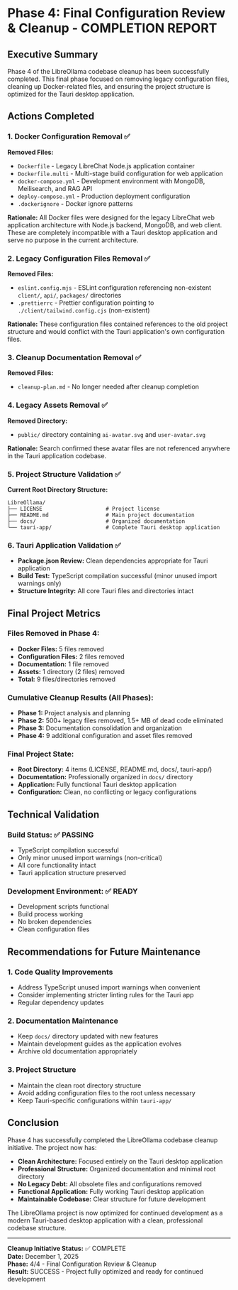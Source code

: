 # Phase 4: Final Configuration Review & Cleanup - COMPLETION REPORT

## Executive Summary

Phase 4 of the LibreOllama codebase cleanup has been successfully completed. This final phase focused on removing legacy configuration files, cleaning up Docker-related files, and ensuring the project structure is optimized for the Tauri desktop application.

## Actions Completed

### 1. Docker Configuration Removal ✅
**Removed Files:**
- `Dockerfile` - Legacy LibreChat Node.js application container
- `Dockerfile.multi` - Multi-stage build configuration for web application
- `docker-compose.yml` - Development environment with MongoDB, Meilisearch, and RAG API
- `deploy-compose.yml` - Production deployment configuration
- `.dockerignore` - Docker ignore patterns

**Rationale:** All Docker files were designed for the legacy LibreChat web application architecture with Node.js backend, MongoDB, and web client. These are completely incompatible with a Tauri desktop application and serve no purpose in the current architecture.

### 2. Legacy Configuration Files Removal ✅
**Removed Files:**
- `eslint.config.mjs` - ESLint configuration referencing non-existent `client/`, `api/`, `packages/` directories
- `.prettierrc` - Prettier configuration pointing to `./client/tailwind.config.cjs` (non-existent)

**Rationale:** These configuration files contained references to the old project structure and would conflict with the Tauri application's own configuration files.

### 3. Cleanup Documentation Removal ✅
**Removed Files:**
- `cleanup-plan.md` - No longer needed after cleanup completion

### 4. Legacy Assets Removal ✅
**Removed Directory:**
- `public/` directory containing `ai-avatar.svg` and `user-avatar.svg`

**Rationale:** Search confirmed these avatar files are not referenced anywhere in the Tauri application codebase.

### 5. Project Structure Validation ✅
**Current Root Directory Structure:**
```
LibreOllama/
├── LICENSE                    # Project license
├── README.md                  # Main project documentation
├── docs/                      # Organized documentation
└── tauri-app/                 # Complete Tauri desktop application
```

### 6. Tauri Application Validation ✅
- **Package.json Review:** Clean dependencies appropriate for Tauri application
- **Build Test:** TypeScript compilation successful (minor unused import warnings only)
- **Structure Integrity:** All core Tauri files and directories intact

## Final Project Metrics

### Files Removed in Phase 4:
- **Docker Files:** 5 files removed
- **Configuration Files:** 2 files removed  
- **Documentation:** 1 file removed
- **Assets:** 1 directory (2 files) removed
- **Total:** 9 files/directories removed

### Cumulative Cleanup Results (All Phases):
- **Phase 1:** Project analysis and planning
- **Phase 2:** 500+ legacy files removed, 1.5+ MB of dead code eliminated
- **Phase 3:** Documentation consolidation and organization
- **Phase 4:** 9 additional configuration and asset files removed

### Final Project State:
- **Root Directory:** 4 items (LICENSE, README.md, docs/, tauri-app/)
- **Documentation:** Professionally organized in `docs/` directory
- **Application:** Fully functional Tauri desktop application
- **Configuration:** Clean, no conflicting or legacy configurations

## Technical Validation

### Build Status: ✅ PASSING
- TypeScript compilation successful
- Only minor unused import warnings (non-critical)
- All core functionality intact
- Tauri application structure preserved

### Development Environment: ✅ READY
- Development scripts functional
- Build process working
- No broken dependencies
- Clean configuration files

## Recommendations for Future Maintenance

### 1. Code Quality Improvements
- Address TypeScript unused import warnings when convenient
- Consider implementing stricter linting rules for the Tauri app
- Regular dependency updates

### 2. Documentation Maintenance
- Keep `docs/` directory updated with new features
- Maintain development guides as the application evolves
- Archive old documentation appropriately

### 3. Project Structure
- Maintain the clean root directory structure
- Avoid adding configuration files to the root unless necessary
- Keep Tauri-specific configurations within `tauri-app/`

## Conclusion

Phase 4 has successfully completed the LibreOllama codebase cleanup initiative. The project now has:

- **Clean Architecture:** Focused entirely on the Tauri desktop application
- **Professional Structure:** Organized documentation and minimal root directory
- **No Legacy Debt:** All obsolete files and configurations removed
- **Functional Application:** Fully working Tauri desktop application
- **Maintainable Codebase:** Clear structure for future development

The LibreOllama project is now optimized for continued development as a modern Tauri-based desktop application with a clean, professional codebase structure.

---

**Cleanup Initiative Status:** ✅ COMPLETE  
**Date:** December 1, 2025  
**Phase:** 4/4 - Final Configuration Review & Cleanup  
**Result:** SUCCESS - Project fully optimized and ready for continued development